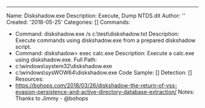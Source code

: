 ---
Name: Diskshadow.exe
Description: Execute, Dump NTDS.dit
Author: ''
Created: '2018-05-25'
Categories: []
Commands:
  - Command: diskshadow.exe /s c:\test\diskshadow.txt
    Description: Execute commands using diskshadow.exe from a prepared diskshadow script.
  - Command: diskshadow> exec calc.exe
    Description: Execute a calc.exe using diskshadow.exe.
Full Path:
  - c:\windows\system32\diskshadow.exe
  - c:\windows\sysWOW64\diskshadow.exe
Code Sample: []
Detection: []
Resources:
  - https://bohops.com/2018/03/26/diskshadow-the-return-of-vss-evasion-persistence-and-active-directory-database-extraction/
Notes: Thanks to Jimmy - @bohops

